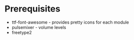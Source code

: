# Prerequisites
* ttf-font-awesome - provides pretty icons for each module
* pulsemixer - volume levels
* freetype2

